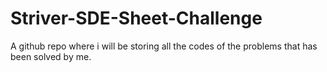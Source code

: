 # Striver-SDE-Sheet-Challenge
A github repo where i will be storing all the codes of the problems that has been solved by me.
